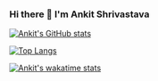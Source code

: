 ### Hi there 👋 I'm Ankit Shrivastava

[![Ankit's GitHub stats](https://github-readme-stats.vercel.app/api?username=ansh47&show_icons=true&theme=aura&count_private=true)](https://github.com/ansh47/github-readme-stats)


[![Top Langs](https://github-readme-stats.vercel.app/api/top-langs/?username=ansh47)](https://github.com/ansh47/github-readme-stats)


[![Ankit's wakatime stats](https://github-readme-stats.vercel.app/api/wakatime?username=ansh47)](https://github.com/ansh47/github-readme-stats)

<!--
**ansh47/ansh47** is a ✨ _special_ ✨ repository because its `README.md` (this file) appears on your GitHub profile.

Here are some ideas to get you started:

- 🔭 I’m currently working on ...
- 🌱 I’m currently learning ...
- 👯 I’m looking to collaborate on ...
- 🤔 I’m looking for help with ...
- 💬 Ask me about ...
- 📫 How to reach me: ...
- 😄 Pronouns: ...
- ⚡ Fun fact: ...
-->
